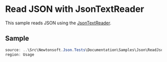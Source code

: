 ﻿# Read JSON with JsonTextReader

This sample reads JSON using the [JsonTextReader](T:Newtonsoft.Json.JsonTextReader). 

## Sample

```csharp Usage
source: ..\Src\Newtonsoft.Json.Tests\Documentation\Samples\Json\ReadJsonWithJsonTextReader.cs
region: Usage
```
